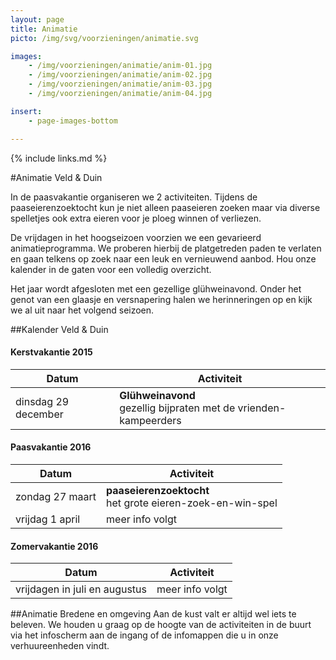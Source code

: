 ```yaml
---
layout: page
title: Animatie
picto: /img/svg/voorzieningen/animatie.svg

images:
    - /img/voorzieningen/animatie/anim-01.jpg
    - /img/voorzieningen/animatie/anim-02.jpg
    - /img/voorzieningen/animatie/anim-03.jpg
    - /img/voorzieningen/animatie/anim-04.jpg

insert:
    - page-images-bottom

---
```

{% include links.md %}

#Animatie Veld & Duin

In de paasvakantie organiseren we 2 activiteiten. Tijdens de paaseierenzoektocht kun je niet alleen paaseieren zoeken maar via diverse spelletjes ook extra eieren voor je ploeg winnen of verliezen.

De vrijdagen in het hoogseizoen voorzien we een gevarieerd animatieprogramma. We proberen hierbij de platgetreden paden te verlaten en gaan telkens op zoek naar een leuk en vernieuwend aanbod. Hou onze kalender in de gaten voor een volledig overzicht.

Het jaar wordt afgesloten met een gezellige glühweinavond. Onder het genot van een glaasje en versnapering halen we herinneringen op en kijk we al uit naar het volgend seizoen.


##Kalender Veld & Duin

#### Kerstvakantie 2015

| Datum | Activiteit |
|-------|------------|
| dinsdag 29 december| **Glühweinavond** <br> gezellig bijpraten met de vrienden-kampeerders

#### Paasvakantie 2016

| Datum | Activiteit |
|-------|------------|
| zondag 27 maart| **paaseierenzoektocht** <br> het grote eieren-zoek-en-win-spel|
| vrijdag 1 april| meer info volgt |


#### Zomervakantie 2016

| Datum | Activiteit |
|-------|------------|
| vrijdagen in juli en augustus| meer info volgt


##Animatie Bredene en omgeving
Aan de kust valt er altijd wel iets te beleven. We houden u graag op de hoogte van de activiteiten in de buurt via het infoscherm aan de ingang of de infomappen die u in onze verhuureenheden vindt.
